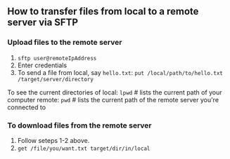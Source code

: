 ## How to transfer files from local to a remote server via SFTP

### Upload files to the remote server
1. `sftp user@remoteIpAddress`
2. Enter credentials
3. To send a file from local, say `hello.txt`:
`put /local/path/to/hello.txt /target/server/directory`

To see the current directories of
local: `lpwd` # lists the current path of your computer
remote: `pwd` # lists the current path of the remote server you're connected to

### To download files from the remote server
1. Follow seteps 1-2 above.
2. `get /file/you/want.txt target/dir/in/local`

